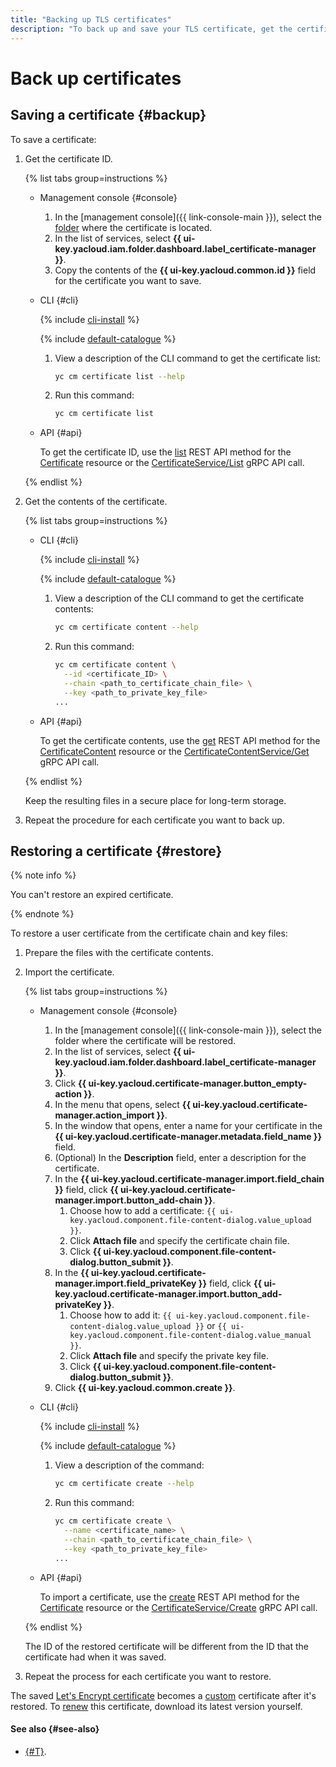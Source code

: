 ```yaml
---
title: "Backing up TLS certificates"
description: "To back up and save your TLS certificate, get the certificate ID and contents and keep the resulting files in a secure place for long-term storage. Repeat the procedure for each certificate you want to back up. To restore a TLS certificate, follow the steps in the article."
---
```


# Back up certificates

## Saving a certificate {#backup}

To save a certificate:
1. Get the certificate ID.

   {% list tabs group=instructions %}

   - Management console {#console}

      1. In the [management console]({{ link-console-main }}), select the [folder](../../resource-manager/concepts/resources-hierarchy.md#folder) where the certificate is located.
      1. In the list of services, select **{{ ui-key.yacloud.iam.folder.dashboard.label_certificate-manager }}**.
      1. Copy the contents of the **{{ ui-key.yacloud.common.id }}** field for the certificate you want to save.

   - CLI {#cli}

      {% include [cli-install](../../_includes/cli-install.md) %}

      {% include [default-catalogue](../../_includes/default-catalogue.md) %}

      1. View a description of the CLI command to get the certificate list:

         ```bash
         yc cm certificate list --help
         ```

      1. Run this command:

         ```bash
         yc cm certificate list
         ```

   - API {#api}

      To get the certificate ID, use the [list](../api-ref/Certificate/list.md) REST API method for the [Certificate](../api-ref/Certificate/) resource or the [CertificateService/List](../api-ref/grpc/certificate_service.md#List) gRPC API call.


   {% endlist %}

1. Get the contents of the certificate.

   {% list tabs group=instructions %}

   - CLI {#cli}

      {% include [cli-install](../../_includes/cli-install.md) %}

      {% include [default-catalogue](../../_includes/default-catalogue.md) %}

      1. View a description of the CLI command to get the certificate contents:

         ```bash
         yc cm certificate content --help
         ```

      1. Run this command:

         ```bash
         yc cm certificate content \
           --id <certificate_ID> \
           --chain <path_to_certificate_chain_file> \
           --key <path_to_private_key_file>
         ...
         ```

   - API {#api}

      To get the certificate contents, use the [get](../api-ref/CertificateContent/get.md) REST API method for the [CertificateContent](../api-ref/CertificateContent/) resource or the [CertificateContentService/Get](../api-ref/grpc/certificate_content_service.md#Get) gRPC API call.

   {% endlist %}

   Keep the resulting files in a secure place for long-term storage.
1. Repeat the procedure for each certificate you want to back up.

## Restoring a certificate {#restore}

{% note info %}

You can't restore an expired certificate.

{% endnote %}

To restore a user certificate from the certificate chain and key files:
1. Prepare the files with the certificate contents.
1. Import the certificate.

   {% list tabs group=instructions %}

   - Management console {#console}

      1. In the [management console]({{ link-console-main }}), select the folder where the certificate will be restored.
      1. In the list of services, select **{{ ui-key.yacloud.iam.folder.dashboard.label_certificate-manager }}**.
      1. Click **{{ ui-key.yacloud.certificate-manager.button_empty-action }}**.
      1. In the menu that opens, select **{{ ui-key.yacloud.certificate-manager.action_import }}**.
      1. In the window that opens, enter a name for your certificate in the **{{ ui-key.yacloud.certificate-manager.metadata.field_name }}** field.
      1. (Optional) In the **Description** field, enter a description for the certificate.
      1. In the **{{ ui-key.yacloud.certificate-manager.import.field_chain }}** field, click **{{ ui-key.yacloud.certificate-manager.import.button_add-chain }}**.
         1. Choose how to add a certificate: `{{ ui-key.yacloud.component.file-content-dialog.value_upload }}`.
         1. Click **Attach file** and specify the certificate chain file.
         1. Click **{{ ui-key.yacloud.component.file-content-dialog.button_submit }}**.
      1. In the **{{ ui-key.yacloud.certificate-manager.import.field_privateKey }}** field, click **{{ ui-key.yacloud.certificate-manager.import.button_add-privateKey }}**.
         1. Choose how to add it: `{{ ui-key.yacloud.component.file-content-dialog.value_upload }}` or `{{ ui-key.yacloud.component.file-content-dialog.value_manual }}`.
         1. Click **Attach file** and specify the private key file.
         1. Click **{{ ui-key.yacloud.component.file-content-dialog.button_submit }}**.
      1. Click **{{ ui-key.yacloud.common.create }}**.

   - CLI {#cli}

      {% include [cli-install](../../_includes/cli-install.md) %}

      {% include [default-catalogue](../../_includes/default-catalogue.md) %}

      1. View a description of the command:

         ```bash
         yc cm certificate create --help
         ```

      1. Run this command:

         ```bash
         yc cm certificate create \
           --name <certificate_name> \
           --chain <path_to_certificate_chain_file> \
           --key <path_to_private_key_file>
         ...
         ```

   - API {#api}

      To import a certificate, use the [create](../api-ref/Certificate/create.md) REST API method for the [Certificate](../api-ref/Certificate/) resource or the [CertificateService/Create](../api-ref/grpc/certificate_service.md#Create) gRPC API call.

   {% endlist %}

   The ID of the restored certificate will be different from the ID that the certificate had when it was saved.
1. Repeat the process for each certificate you want to restore.

The saved [Let's Encrypt certificate](../concepts/managed-certificate.md) becomes a [custom](../concepts/imported-certificate.md) certificate after it's restored. To [renew](../operations/import/cert-update.md) this certificate, download its latest version yourself.

#### See also {#see-also}

* [{#T}](import/cert-create.md).